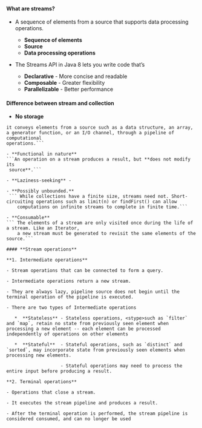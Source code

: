 #### **What are streams?**
- A sequence of elements from a source that supports data processing operations.
    * **Sequence of elements** 
    * **Source**  
    * **Data processing operations**
    
- The Streams API in Java 8 lets you write code that’s
    * **Declarative** - More concise and readable  
    * **Composable** -  Greater flexibility 
    * **Parallelizable** -  Better performance 
    

#### **Difference between stream and collection**

- **No storage**    
```A stream is not a data structure that stores elements; instead, 
it conveys elements from a source such as a data structure, an array, 
a generator function, or an I/O channel, through a pipeline of computational 
operations.```

- **Functional in nature**  
```An operation on a stream produces a result, but **does not modify its 
 source**.```

- **Laziness-seeking** -   

- **Possibly unbounded.**  
 ``` While collections have a finite size, streams need not. Short-circuiting operations such as limit(n) or findFirst() can allow   
    computations on infinite streams to complete in finite time.```
    
- **Consumable**   
``` The elements of a stream are only visited once during the life of a stream. Like an Iterator,  
    a new stream must be generated to revisit the same elements of the source.```

#### **Stream operations**

**1. Intermediate operations**  

- Stream operations that can be connected to form a query.

- Intermediate operations return a new stream.

- They are always lazy, pipeline source does not begin until the terminal operation of the pipeline is executed.

- There are two types of Intermediate operations
 
   *  **Stateless** - Stateless operations, <stype>such as `filter` and `map`, retain no state from previously seen element when processing a new element -- each element can be processed independently of operations on other elements
   
   *  **Stateful**  - Stateful operations, such as `distinct` and `sorted`, may incorporate state from previously seen elements when processing new elements.  
                    
                    - Stateful operations may need to process the entire input before producing a result.
                   
**2. Terminal operations**

- Operations that close a stream.

- It executes the stream pipeline and produces a result. 

- After the terminal operation is performed, the stream pipeline is considered consumed, and can no longer be used

